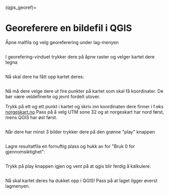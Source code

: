 (qgis_georef)=
# Georeferere en bildefil i QGIS

Åpne malfila og velg georeferering under lag-menyen

```{image} ../bilder/qgis/georeferering/meny.png
```

I georefering-vinduet trykker dere på åpne raster og velger kartet dere tegna

```{image} ../bilder/qgis/georeferering/georef_vindu.png
```

Nå skal dere ha fått opp kartet deres:

```{image} ../bilder/qgis/georeferering/georef_vindu2.png
```

Nå må dere velge dere ut fire punkter på kartet som skal få koordinater. De bør være veldefinerte og jevnt fordelt utover.

Trykk på ett og ett punkt i kartet og skriv inn koordinaten dere finner i f.eks [norgeskart.no](https://norgeskart.no)
Pass på å velg UTM sone 32 og at norgeskart har nord først, mens QGIS har øst først.

```{image} ../bilder/qgis/georeferering/koordinat.png
```

Når dere har minst 3 bilder trykker dere på den grønne "play" knappen

```{image} ../bilder/qgis/georeferering/georef_vindu3.png
```

Lagre resultatfila en fornuftig plass og hukk av for "Bruk 0 for gjennomsiktighet":

```{image} ../bilder/qgis/georeferering/innstillinger.png
```

Trykk på play knappen igjen og vent på at qgis blir ferdig å kalkulere.

```{image} ../bilder/qgis/georeferering/ferdig.png
```

Nå skal kartet deres ha dukket opp i QGIS!
Pass på at laget ligger øverst lagmenyen.
